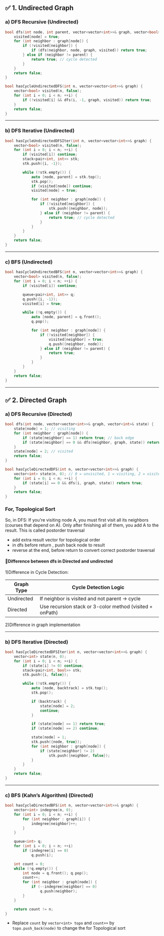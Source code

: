 ## ✅ 1. Undirected Graph

### a) DFS Recursive (Undirected)
```cpp
bool dfs(int node, int parent, vector<vector<int>>& graph, vector<bool>& visited) {
    visited[node] = true;
    for (int neighbor : graph[node]) {
        if (!visited[neighbor]) {
            if (dfs(neighbor, node, graph, visited)) return true;
        } else if (neighbor != parent) {
            return true; // cycle detected
        }
    }
    return false;
}

bool hasCycleUndirectedDFS(int n, vector<vector<int>>& graph) {
    vector<bool> visited(n, false);
    for (int i = 0; i < n; ++i) {
        if (!visited[i] && dfs(i, -1, graph, visited)) return true;
    }
    return false;
}
```

---

### b) DFS Iterative (Undirected)
```cpp
bool hasCycleUndirectedDFSIter(int n, vector<vector<int>>& graph) {
    vector<bool> visited(n, false);
    for (int i = 0; i < n; ++i) {
        if (visited[i]) continue;
        stack<pair<int, int>> stk;
        stk.push({i, -1});

        while (!stk.empty()) {
            auto [node, parent] = stk.top();
            stk.pop();
            if (visited[node]) continue;
            visited[node] = true;

            for (int neighbor : graph[node]) {
                if (!visited[neighbor]) {
                    stk.push({neighbor, node});
                } else if (neighbor != parent) {
                    return true; // cycle detected
                }
            }
        }
    }
    return false;
}
```

---

### c) BFS (Undirected)
```cpp
bool hasCycleUndirectedBFS(int n, vector<vector<int>>& graph) {
    vector<bool> visited(n, false);
    for (int i = 0; i < n; ++i) {
        if (visited[i]) continue;

        queue<pair<int, int>> q;
        q.push({i, -1});
        visited[i] = true;

        while (!q.empty()) {
            auto [node, parent] = q.front();
            q.pop();

            for (int neighbor : graph[node]) {
                if (!visited[neighbor]) {
                    visited[neighbor] = true;
                    q.push({neighbor, node});
                } else if (neighbor != parent) {
                    return true;
                }
            }
        }
    }
    return false;
}
```

---

## ✅ 2. Directed Graph

### a) DFS Recursive (Directed)
```cpp
bool dfs(int node, vector<vector<int>>& graph, vector<int>& state) {
    state[node] = 1; // visiting
    for (int neighbor : graph[node]) {
        if (state[neighbor] == 1) return true; // back edge
        if (state[neighbor] == 0 && dfs(neighbor, graph, state)) return true;
    }
    state[node] = 2; // visited
    return false;
}

bool hasCycleDirectedDFS(int n, vector<vector<int>>& graph) {
    vector<int> state(n, 0); // 0 = unvisited, 1 = visiting, 2 = visited
    for (int i = 0; i < n; ++i) {
        if (state[i] == 0 && dfs(i, graph, state)) return true;
    }
    return false;
}
```
### For, Topological Sort 

So, in DFS:
If you're visiting node A, you must first visit all its neighbors (courses that depend on A).
Only after finishing all of them, you add A to the result.
This is called postorder traversal 
- add extra result vector for topological order
- in dfs before return , push back node to result
- reverse at the end, before return to convert correct postorder traversal

#### 🔴Difference between dfs in Directed and undirected
1)Difference in Cycle Detection:

| Graph Type  | Cycle Detection Logic                                                                 |
|-------------|---------------------------------------------------------------------------------------|
| Undirected  | If neighbor is visited and not parent → cycle                                         |
| Directed    | Use recursion stack or 3-color method (visited + onPath)                              |

2)Difference in graph implementation

---

### b) DFS Iterative (Directed)
```cpp
bool hasCycleDirectedDFSIter(int n, vector<vector<int>>& graph) {
    vector<int> state(n, 0);
    for (int i = 0; i < n; ++i) {
        if (state[i] != 0) continue;
        stack<pair<int, bool>> stk;
        stk.push({i, false});

        while (!stk.empty()) {
            auto [node, backtrack] = stk.top();
            stk.pop();

            if (backtrack) {
                state[node] = 2;
                continue;
            }

            if (state[node] == 1) return true;
            if (state[node] == 2) continue;

            state[node] = 1;
            stk.push({node, true});
            for (int neighbor : graph[node]) {
                if (state[neighbor] != 2)
                    stk.push({neighbor, false});
            }
        }
    }
    return false;
}
```

---

### c) BFS (Kahn’s Algorithm) (Directed)
```cpp
bool hasCycleDirectedBFS(int n, vector<vector<int>>& graph) {
    vector<int> indegree(n, 0);
    for (int i = 0; i < n; ++i) {
        for (int neighbor : graph[i]) {
            indegree[neighbor]++;
        }
    }

    queue<int> q;
    for (int i = 0; i < n; ++i)
        if (indegree[i] == 0)
            q.push(i);

    int count = 0;
    while (!q.empty()) {
        int node = q.front(); q.pop();
        count++;
        for (int neighbor : graph[node]) {
            if (--indegree[neighbor] == 0)
                q.push(neighbor);
        }
    }

    return count != n;
}
```
- Replace `count` by `vector<int> topo` and `count++` by `topo.push_back(node)` to change the for Topological sort
